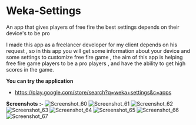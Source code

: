 # Weka-Settings
An app that gives players of free fire the best settings depends on their device's to be pro

I made this app as a freelancer developer for my client depends on his request , so in this app you will get some information about your device 
and some settings to customize free fire game , the aim of this app is helping free fire game players to be a pro players , and have the ability to 
get high scores in the game.

**You can try the application**
- https://play.google.com/store/search?q=weka+settings&c=apps

**Screenshots** **:-**
![Screenshot_60](https://user-images.githubusercontent.com/97878002/189521162-38464deb-92cc-4079-917e-341764c704b3.png)
![Screenshot_61](https://user-images.githubusercontent.com/97878002/189521166-8c310326-0f5a-4ccc-8284-a3393ff0d25b.png)
![Screenshot_62](https://user-images.githubusercontent.com/97878002/189521170-20c7699b-8002-423f-ad53-43317ee85c0f.png)
![Screenshot_63](https://user-images.githubusercontent.com/97878002/189521174-a3667fee-4d46-4bb0-8154-83a849810169.png)
![Screenshot_64](https://user-images.githubusercontent.com/97878002/189521176-313f3590-a012-4258-a87c-07f33a4405be.png)
![Screenshot_65](https://user-images.githubusercontent.com/97878002/189521180-9a5b9d77-87d5-457a-938b-4350cb2ad239.png)
![Screenshot_66](https://user-images.githubusercontent.com/97878002/189521182-490df891-c6d1-4095-b128-920dfa10ac35.png)
![Screenshot_67](https://user-images.githubusercontent.com/97878002/189521187-8003c5b0-f7e8-4e5b-97da-b26e92c58a14.png)
